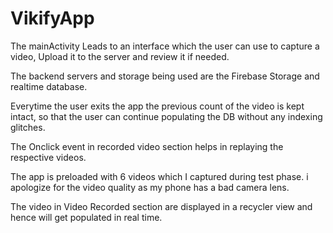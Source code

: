 # VikifyApp

The mainActivity Leads to an interface which the user can use to capture a video, Upload it to the server and review it if needed.

The backend servers and storage being used are the Firebase Storage and realtime database.

Everytime the user exits the app the previous count of the video is kept intact, so that the user can continue populating the DB without any indexing glitches.

The Onclick event in recorded video section helps in replaying the respective videos.

The app is preloaded with 6 videos which I captured during test phase. i apologize for the video quality as my phone has a bad camera lens. 

The video in Video Recorded section are displayed in a recycler view and hence will get populated in real time.
